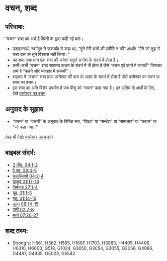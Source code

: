 # वचन, शब्द #

## परिभाषा: ##

“वचन” शब्द का अर्थ है किसी के द्वारा कही गई बात।

* उदाहरणार्थ, स्वर्गदूत ने जकर्याह से कहा था, “तूने मेरी बातों की प्रतीति न की” अर्थात “मैंने जो तुझ से कहा उस पर तूने विश्वास नहीं किया।”
* यह शब्द प्रायः मात्र एक शब्द की अपेक्षा संपूर्ण सन्देश के संदर्भ में होता है।
* कभी-कभी “वचन” शब्द सामान्य कथन के संदर्भ में भी होता है जैसे “वचन एवं कार्य में सामर्थी” जिसका अर्थ है “कहने और व्यवहार में सामर्थी”।
* बाइबल में “वचन” शब्द प्रायः परमेश्वर की बात या आज्ञा के संदर्भ में होता है जैसे परमेश्वर का वचन या सत्य का वचन।
* इस शब्द का अति विशेष उपयोग है जब यीशु को “वचन” कहा गया है। इन अंतिम दो अर्थों के लिए, देखें [परमेश्वर का वचन](../kt/wordofgod.md)

## अनुवाद के सुझाव ##

* “वचन” या “वचनों” के अनुवाद के विभिन्न रूप, “शिक्षा” या “सन्देश” या “समाचार” या “कथन” या “जो कहा गया।”

(यह भी देखें: [परमेश्वर का वचन](../kt/wordofgod.md))

## बाइबल संदर्भ: ##

* [2 तीमु. 04:1-2](rc://hi/tn/help/2ti/04/01)
* [प्रे.का. 08:4-5](rc://hi/tn/help/act/08/04)
* [कुलुस्सियों 04:2-4](rc://hi/tn/help/col/04/02)
* [याकूब 01:17-18](rc://hi/tn/help/jas/01/17)
* [यिर्मयाह 27:1-4](rc://hi/tn/help/jer/27/01)
* [यूह. 01:1-3](rc://hi/tn/help/jhn/01/01)
* [यूह. 01:14-15](rc://hi/tn/help/jhn/01/14)
* [लूका 08:14-15](rc://hi/tn/help/luk/08/14)
* [मत्ती 02:7-8](rc://hi/tn/help/mat/02/07)
* [मत्ती 07:26-27](rc://hi/tn/help/mat/07/26)

## शब्द तथ्य: ##

* Strong's: H561, H562, H565, H1697, H1703, H3983, H4405, H4406, H6310, H6600, G518, G1024, G3050, G3054, G3055, G3056, G4086, G4487, G4935, G5023, G5542
